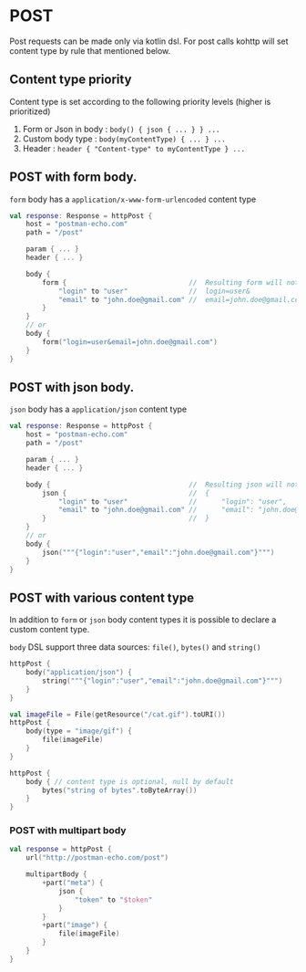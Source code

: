 # POST

Post requests can be made only via kotlin dsl. For post calls kohttp will set content type by rule that mentioned below.

## **Content type priority**

Content type is set according to the following priority levels \(higher is prioritized\)

1. Form or Json in body :  `body() { json { ... } } ...`
2. Custom body type : `body(myContentType) { ... } ...`
3. Header : `header { "Content-type" to myContentType } ...`

## **POST with form body.**

`form` body has a `application/x-www-form-urlencoded` content type

```kotlin
val response: Response = httpPost {
    host = "postman-echo.com"
    path = "/post"

    param { ... }
    header { ... }

    body {
        form {                              //  Resulting form will not contain ' ', '\t', '\n'
            "login" to "user"               //  login=user&
            "email" to "john.doe@gmail.com" //  email=john.doe@gmail.com
        }
    }
    // or
    body {
        form("login=user&email=john.doe@gmail.com")
    }
}
```

## **POST with json body.**

`json` body has a `application/json` content type

```kotlin
val response: Response = httpPost {
    host = "postman-echo.com"
    path = "/post"

    param { ... }
    header { ... }

    body {                                  //  Resulting json will not contain ' ', '\t', '\n'
        json {                              //  {
            "login" to "user"               //      "login": "user",
            "email" to "john.doe@gmail.com" //      "email": "john.doe@gmail.com" 
        }                                   //  }
    }
    // or
    body {
        json("""{"login":"user","email":"john.doe@gmail.com"}""")
    }
}
```

## **POST with various content type**

In addition to `form` or `json` body content types it is possible to declare a custom content type.

`body` DSL support three data sources: `file()`, `bytes()` and `string()`

```kotlin
httpPost {
    body("application/json") {
        string("""{"login":"user","email":"john.doe@gmail.com"}""")
    }
}
```

```kotlin
val imageFile = File(getResource("/cat.gif").toURI())
httpPost {
    body(type = "image/gif") {
        file(imageFile)
    }
}
```

```kotlin
httpPost {
    body { // content type is optional, null by default
        bytes("string of bytes".toByteArray())
    }
}
```

### **POST with multipart body**

```kotlin
val response = httpPost {
    url("http://postman-echo.com/post")

    multipartBody {
        +part("meta") {
            json {
                "token" to "$token"
            }
        }
        +part("image") {
            file(imageFile)
        }
    }
}
```

